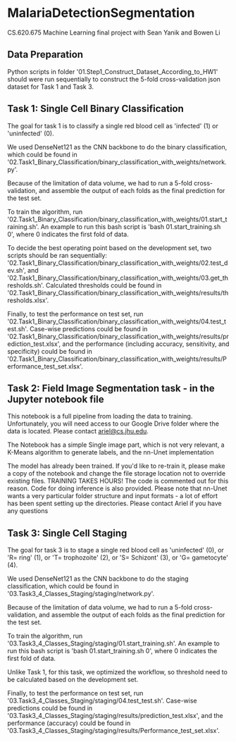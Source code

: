 # MalariaDetectionSegmentation
CS.620.675 Machine Learning final project with Sean Yanik and Bowen Li

## Data Preparation
Python scripts in folder '01.Step1_Construct_Dataset_According_to_HW1' should were run sequentially to construct the 5-fold cross-validation json dataset for Task 1 and Task 3.

## Task 1: Single Cell Binary Classification
The goal for task 1 is to classify a single red blood cell as 'infected' (1) or 'uninfected' (0).

We used DenseNet121 as the CNN backbone to do the binary classification, which could be found in '02.Task1_Binary_Classification/binary_classification_with_weights/network.py'.

Because of the limitation of data volume, we had to run a 5-fold cross-validation, and assemble the output of each folds as the final prediction for the test set.

To train the algorithm, run '02.Task1_Binary_Classification/binary_classification_with_weights/01.start_training.sh'. An example to run this bash script is 'bash 01.start_training.sh 0', where 0 indicates the first fold of data.

To decide the best operating point based on the development set, two scripts should be ran sequentially: '02.Task1_Binary_Classification/binary_classification_with_weights/02.test_dev.sh', and '02.Task1_Binary_Classification/binary_classification_with_weights/03.get_thresholds.sh'. Calculated thresholds could be found in  '02.Task1_Binary_Classification/binary_classification_with_weights/results/thresholds.xlsx'.

Finally, to test the performance on test set, run '02.Task1_Binary_Classification/binary_classification_with_weights/04.test_test.sh'. Case-wise predictions could be found in '02.Task1_Binary_Classification/binary_classification_with_weights/results/prediction_test.xlsx', and the performance (including accuracy, sensitivity, and specificity) could be found in '02.Task1_Binary_Classification/binary_classification_with_weights/results/Performance_test_set.xlsx'.

## Task 2: Field Image Segmentation task - in the Jupyter notebook file

This notebook is a full pipeline from loading the data to training. Unfortunately, you will need access to our Google Drive folder where the data is located. Please contact ariel@cs.jhu.edu. 

The Notebook has a simple Single image part, which is not very relevant, a K-Means algorithm to generate labels, and the nn-Unet implementation

The model has already been trained. If you'd like to re-train it, please make a copy of the notebook and change the file storage location not to override existing files. TRAINING TAKES HOURS! The code is commented out for this reason. Code for doing inference is also provided. Please note that nn-Unet wants a very particular folder structure and input formats - a lot of effort has been spent setting up the directories. Please contact Ariel if you have any questions


## Task 3: Single Cell Staging
The goal for task 3 is to stage a single red blood cell as 'uninfected' (0), or 'R= ring' (1), or 'T= trophozoite' (2), or 'S= Schizont' (3), or 'G= gametocyte' (4).

We used DenseNet121 as the CNN backbone to do the staging classification, which could be found in '03.Task3_4_Classes_Staging/staging/network.py'.

Because of the limitation of data volume, we had to run a 5-fold cross-validation, and assemble the output of each folds as the final prediction for the test set.

To train the algorithm, run '03.Task3_4_Classes_Staging/staging/01.start_training.sh'. An example to run this bash script is 'bash 01.start_training.sh 0', where 0 indicates the first fold of data.

Unlike Task 1, for this task, we optimized the workflow, so threshold need to be calculated based on the development set.

Finally, to test the performance on test set, run '03.Task3_4_Classes_Staging/staging/04.test_test.sh'. Case-wise predictions could be found in '03.Task3_4_Classes_Staging/staging/results/prediction_test.xlsx', and the performance (accuracy) could be found in '03.Task3_4_Classes_Staging/staging/results/Performance_test_set.xlsx'.









